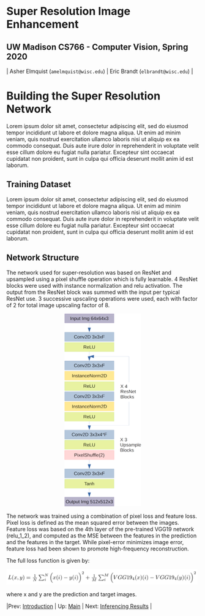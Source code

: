# Super Resolution Image Enhancement
## UW Madison CS766 - Computer Vision, Spring 2020

| Asher Elmquist (```amelmquist@wisc.edu```) | Eric Brandt (```elbrandt@wisc.edu```) |

# Building the Super Resolution Network
Lorem ipsum dolor sit amet, consectetur adipiscing elit, sed do eiusmod tempor incididunt ut labore et dolore magna aliqua. Ut enim ad minim veniam, quis nostrud exercitation ullamco laboris nisi ut aliquip ex ea commodo consequat. Duis aute irure dolor in reprehenderit in voluptate velit esse cillum dolore eu fugiat nulla pariatur. Excepteur sint occaecat cupidatat non proident, sunt in culpa qui officia deserunt mollit anim id est laborum.



## Training Dataset
Lorem ipsum dolor sit amet, consectetur adipiscing elit, sed do eiusmod tempor incididunt ut labore et dolore magna aliqua. Ut enim ad minim veniam, quis nostrud exercitation ullamco laboris nisi ut aliquip ex ea commodo consequat. Duis aute irure dolor in reprehenderit in voluptate velit esse cillum dolore eu fugiat nulla pariatur. Excepteur sint occaecat cupidatat non proident, sunt in culpa qui officia deserunt mollit anim id est laborum.

## Network Structure
The network used for super-resolution was based on ResNet and upsampled using
a pixel shuffle operation which is fully learnable. 4 ResNet blocks were used
with instance normalization and relu activation. The output from the ResNet
block was summed with the input per typical ResNet use. 3 successive upscaling
operations were used, each with factor of 2 for total image upscaling factor
of 8.


<p align="center">
  <img src="images/network/network_structure.png" width="200">
</p>

The network was trained using a combination of pixel loss and feature loss.
Pixel loss is defined as the mean squared error between the images. Feature loss
was based on the 4th layer of the pre-trained VGG19 network (relu_1_2), and
computed as the MSE between the features in the prediction and the features in
the target. While pixel-error minimizes image error, feature loss had been shown
to promote high-frequency reconstruction.

The full loss function is given by:

<img src="images/network/eqn_loss.png" width="500">

where x and y are the prediction and target images.


|Prev: [Introduction](SR_Introduction.md) | Up: [Main](SR_Main.md) | Next: [Inferencing Results](SR_Results.md) |
